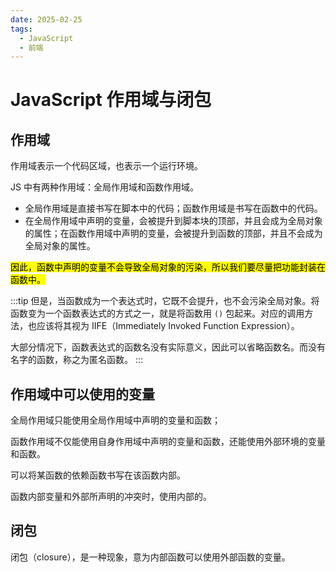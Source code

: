 ```yaml
---
date: 2025-02-25
tags:
  - JavaScript
  - 前端
---
```


# JavaScript 作用域与闭包

## 作用域

作用域表示一个代码区域，也表示一个运行环境。

JS 中有两种作用域：全局作用域和函数作用域。

- 全局作用域是直接书写在脚本中的代码；函数作用域是书写在函数中的代码。
- 在全局作用域中声明的变量，会被提升到脚本块的顶部，并且会成为全局对象的属性；在函数作用域中声明的变量，会被提升到函数的顶部，并且不会成为全局对象的属性。

<mark>因此，函数中声明的变量不会导致全局对象的污染，所以我们要尽量把功能封装在函数中。</mark>

:::tip
但是，当函数成为一个表达式时，它既不会提升，也不会污染全局对象。将函数变为一个函数表达式的方式之一，就是将函数用 `()` 包起来。对应的调用方法，也应该将其视为 IIFE（Immediately Invoked Function Expression）。

大部分情况下，函数表达式的函数名没有实际意义，因此可以省略函数名。而没有名字的函数，称之为匿名函数。
:::

## 作用域中可以使用的变量

全局作用域只能使用全局作用域中声明的变量和函数；

函数作用域不仅能使用自身作用域中声明的变量和函数，还能使用外部环境的变量和函数。

可以将某函数的依赖函数书写在该函数内部。

函数内部变量和外部所声明的冲突时，使用内部的。

## 闭包

闭包（closure），是一种现象，意为内部函数可以使用外部函数的变量。
